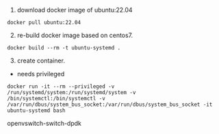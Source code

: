 1. download docker image of ubuntu:22.04
```
docker pull ubuntu:22.04
```
2. re-build docker image based on centos7.
```
docker build --rm -t ubuntu-systemd .
```
3. create container.
- needs privileged
```
docker run -it --rm --privileged -v /run/systemd/system:/run/systemd/system -v /bin/systemctl:/bin/systemctl -v /var/run/dbus/system_bus_socket:/var/run/dbus/system_bus_socket -it ubuntu-systemd bash

```
openvswitch-switch-dpdk
